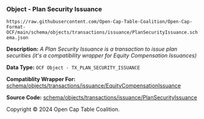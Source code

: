 ### Object - Plan Security Issuance

`https://raw.githubusercontent.com/Open-Cap-Table-Coalition/Open-Cap-Format-OCF/main/schema/objects/transactions/issuance/PlanSecurityIssuance.schema.json`

  **Description:** _A Plan Security Issuance is a transaction to issue plan securities (it's a compatibility wrapper for Equity Compensation Issuances)_

  **Data Type:** `OCF Object - TX_PLAN_SECURITY_ISSUANCE`

  **Compatiblity Wrapper For:** [schema/objects/transactions/issuance/EquityCompensationIssuance](./EquityCompensationIssuance.md)

  **Source Code:** [schema/objects/transactions/issuance/PlanSecurityIssuance](../../../../../../schema/objects/transactions/issuance/PlanSecurityIssuance.schema.json)

Copyright © 2024 Open Cap Table Coalition.
